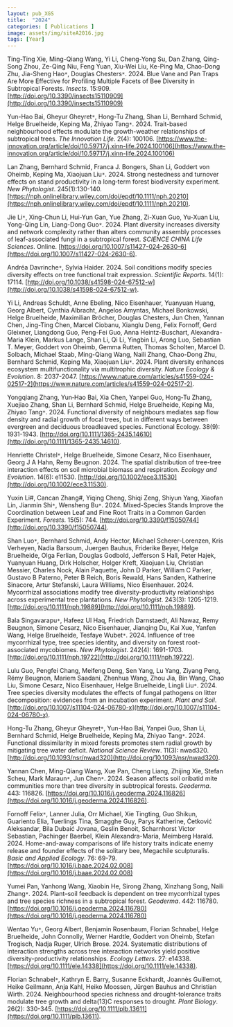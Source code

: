 ```yaml
---
layout: pub_XGS
title:  "2024"
categories: [ Publications ]
image: assets/img/siteA2016.jpg
tags: [Year]
---
```

Ting-Ting Xie, Ming-Qiang Wang, Yi Li, Cheng-Yong Su, Dan Zhang, Qing-Song Zhou, Ze-Qing Niu, Feng Yuan, Xiu-Wei Liu, Ke-Ping Ma, Chao-Dong Zhu, Jia-Sheng Hao<code>&ast;</code>, Douglas Chesters<code>&ast;</code>. 2024. Blue Vane and Pan Traps Are More Effective for Profiling Multiple Facets of Bee Diversity in Subtropical Forests. *Insects*. 15:909. [http://doi.org/10.3390/insects15110909](http://doi.org/10.3390/insects15110909)

Yun-Hao Bai, Gheyur Gheyret<code>&ast;</code>, Hong-Tu Zhang, Shan Li, Bernhard Schmid, Helge Bruelheide, Keping Ma, Zhiyao Tang<code>&ast;</code>. 2024. Trait-based neighbourhood effects modulate the growth-weather relationships of subtropical trees. *The Innovation Life*. 2(4): 100106. [https://www.the-innovation.org/article/doi/10.59717/j.xinn-life.2024.100106](https://www.the-innovation.org/article/doi/10.59717/j.xinn-life.2024.100106)

Lan Zhang, Bernhard Schmid, Franca J. Bongers, Shan Li, Goddert von Oheimb, Keping Ma, Xiaojuan Liu<code>&ast;</code>. 2024. Strong nestedness and turnover effects on stand productivity in a long‐term forest biodiversity experiment. *New Phytologist*. 245(1):130-140. [https://nph.onlinelibrary.wiley.com/doi/epdf/10.1111/nph.20210](https://nph.onlinelibrary.wiley.com/doi/epdf/10.1111/nph.20210). 

Jie Li<code>&ast;</code>, Xing-Chun Li, Hui-Yun Gan, Yue Zhang, Zi-Xuan Guo, Yu-Xuan Liu, Yong-Qing Lin, Liang-Dong Guo<code>&ast;</code>. 2024. Plant diversity increases diversity and network complexity rather than alters community assembly processes of leaf-associated fungi in a subtropical forest. *SCIENCE CHINA Life Sciences*. Online. [https://doi.org/10.1007/s11427-024-2630-6](https://doi.org/10.1007/s11427-024-2630-6).

Andréa Davrinche<code>&ast;</code>, Sylvia Haider. 2024. Soil conditions modify species diversity effects on tree functional trait expression. *Scientific Reports*. 14(1): 17114. [http://doi.org/10.1038/s41598-024-67512-w](http://doi.org/10.1038/s41598-024-67512-w).

Yi Li, Andreas Schuldt, Anne Ebeling, Nico Eisenhauer, Yuanyuan Huang, Georg Albert, Cynthia Albracht, Angelos Amyntas, Michael Bonkowski, Helge Bruelheide, Maximilian Bröcher, Douglas Chesters, Jun Chen, Yannan Chen, Jing-Ting Chen, Marcel Ciobanu, Xianglu Deng, Felix Fornoff, Gerd Gleixner, Liangdong Guo, Peng-Fei Guo, Anna Heintz-Buschart, Alexandra-Maria Klein, Markus Lange, Shan Li, Qi Li, Yingbin Li, Arong Luo, Sebastian T. Meyer, Goddert von Oheimb, Gemma Rutten, Thomas Scholten, Marcel D. Solbach, Michael Staab, Ming-Qiang Wang, Naili Zhang, Chao-Dong Zhu, Bernhard Schmid, Keping Ma, Xiaojuan Liu<code>&ast;</code>. 2024. Plant diversity enhances ecosystem multifunctionality via multitrophic diversity. *Nature Ecology & Evolution*. 8: 2037-2047. [https://www.nature.com/articles/s41559-024-02517-2](https://www.nature.com/articles/s41559-024-02517-2). 

Yongqiang Zhang, Yun‐Hao Bai, Xia Chen, Yanpei Guo, Hong‐Tu Zhang, Xuejiao Zhang, Shan Li, Bernhard Schmid, Helge Bruelheide, Keping Ma, Zhiyao Tang<code>&ast;</code>. 2024. Functional diversity of neighbours mediates sap flow density and radial growth of focal trees, but in different ways between evergreen and deciduous broadleaved species. Functional Ecology. 38(9): 1931-1943. [http://doi.org/10.1111/1365-2435.14610](http://doi.org/10.1111/1365-2435.14610). 

Henriette Christel<code>&ast;</code>, Helge Bruelheide, Simone Cesarz, Nico Eisenhauer, Georg J A Hahn, Remy Beugnon. 2024. The spatial distribution of tree-tree interaction effects on soil microbial biomass and respiration. *Ecology and Evolution*. 14(6): e11530. [http://doi.org/10.1002/ece3.11530](http://doi.org/10.1002/ece3.11530). 

Yuxin Li#, Cancan Zhang#, Yiqing Cheng, Shiqi Zeng, Shiyun Yang, Xiaofan Lin, Jianmin Shi<code>&ast;</code>, Wensheng Bu<code>&ast;</code>. 2024. Mixed-Species Stands Improve the Coordination between Leaf and Fine Root Traits in a Common Garden Experiment. *Forests*. 15(5): 744. [http://doi.org/10.3390/f15050744](http://doi.org/10.3390/f15050744). 

Shan Luo<code>&ast;</code>, Bernhard Schmid, Andy Hector, Michael Scherer-Lorenzen, Kris Verheyen, Nadia Barsoum, Juergen Bauhus, Friderike Beyer, Helge Bruelheide, Olga Ferlian, Douglas Godbold, Jefferson S Hall, Peter Hajek, Yuanyuan Huang, Dirk Holscher, Holger Kreft, Xiaojuan Liu, Christian Messier, Charles Nock, Alain Paquette, John D Parker, William C Parker, Gustavo B Paterno, Peter B Reich, Boris Rewald, Hans Sanden, Katherine Sinacore, Artur Stefanski, Laura Williams, Nico Eisenhauer. 2024. Mycorrhizal associations modify tree diversity-productivity relationships across experimental tree plantations. *New Phytologist*. 243(3): 1205-1219. [http://doi.org/10.1111/nph.19889](http://doi.org/10.1111/nph.19889).

Bala Singavarapu<code>&ast;</code>, Hafeez Ul Haq, Friedrich Darnstaedt, Ali Nawaz, Remy Beugnon, Simone Cesarz, Nico Eisenhauer, Jianqing Du, Kai Xue, Yanfen Wang, Helge Bruelheide, Tesfaye Wubet<code>&ast;</code>. 2024. Influence of tree mycorrhizal type, tree species identity, and diversity on forest root-associated mycobiomes. *New Phytologist*. 242(4): 1691-1703. [http://doi.org/10.1111/nph.19722](http://doi.org/10.1111/nph.19722). 

Lulu Guo, Pengfei Chang, Meifeng Deng, Sen Yang, Lu Yang, Ziyang Peng, Rémy Beugnon, Mariem Saadani, Zhenhua Wang, Zhou Jia, Bin Wang, Chao Liu, Simone Cesarz, Nico Eisenhauer, Helge Bruelheide, Lingli Liu<code>&ast;</code>. 2024. Tree species diversity modulates the effects of fungal pathogens on litter decomposition: evidences from an incubation experiment. *Plant and Soil*. [http://doi.org/10.1007/s11104-024-06780-x](http://doi.org/10.1007/s11104-024-06780-x). 

Hong-Tu Zhang, Gheyur Gheyret<code>&ast;</code>, Yun-Hao Bai, Yanpei Guo, Shan Li, Bernhard Schmid, Helge Bruelheide, Keping Ma, Zhiyao Tang<code>&ast;</code>. 2024. Functional dissimilarity in mixed forests promotes stem radial growth by mitigating tree water deficit. *National Science Review*. 11(3): nwad320. [http://doi.org/10.1093/nsr/nwad320](http://doi.org/10.1093/nsr/nwad320).

Yannan Chen, Ming-Qiang Wang, Xue Pan, Cheng Liang, Zhijing Xie, Stefan Scheu, Mark Maraun<code>&ast;</code>, Jun Chen<code>&ast;</code>. 2024. Season affects soil oribatid mite communities more than tree diversity in subtropical forests. *Geoderma*. 443: 116826. [https://doi.org/10.1016/j.geoderma.2024.116826](https://doi.org/10.1016/j.geoderma.2024.116826).

Fornoff Felix<code>&ast;</code>, Lanner Julia, Orr Michael, Xie Tingting, Guo Shikun, Guariento Elia, Tuerlings Tina, Smagghe Guy, Parys Katherine, Ćetković Aleksandar, Bila Dubaić Jovana, Geslin Benoit, Scharnhorst Victor Sebastian, Pachinger Baerbel, Klein Alexandra-Maria, Meimberg Harald. 2024. Home-and-away comparisons of life history traits indicate enemy release and founder effects of the solitary bee, Megachile sculpturalis. *Basic and Applied Ecology*. 76: 69-79. [https://doi.org/10.1016/j.baae.2024.02.008](https://doi.org/10.1016/j.baae.2024.02.008)

Yumei Pan, Yanhong Wang, Xiaobin He, Sirong Zhang, Xinzhang Song, Naili Zhang<code>&ast;</code>. 2024. Plant–soil feedback is dependent on tree mycorrhizal types and tree species richness in a subtropical forest. *Geoderma*. 442: 116780.  [https://doi.org/10.1016/j.geoderma.2024.116780](https://doi.org/10.1016/j.geoderma.2024.116780)

Wentao Yu<code>&ast;</code>, Georg Albert, Benjamin Rosenbaum, Florian Schnabel, Helge Bruelheide, John Connolly, Werner Hardtle, Goddert von Oheimb, Stefan Trogisch, Nadja Ruger, Ulrich Brose. 2024. Systematic distributions of interaction strengths across tree interaction networks yield positive diversity-productivity relationships. *Ecology Letters*. 27: e14338. [https://doi.org/10.1111/ele.14338](https://doi.org/10.1111/ele.14338). 

Florian Schnabel<code>&ast;</code>, Kathryn E. Barry, Susanne Eckhardt, Joannès Guillemot, Heike Geilmann, Anja Kahl, Heiko Moossen, Jürgen Bauhus and Christian Wirth. 2024. Neighbourhood species richness and drought-tolerance traits modulate tree growth and delta(13)C responses to drought. *Plant Biology*. 26(2): 330-345. [https://doi.org/10.1111/plb.13611](https://doi.org/10.1111/plb.13611).

